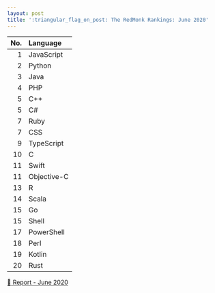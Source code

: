 ```yaml
---
layout: post
title: ':triangular_flag_on_post: The RedMonk Rankings: June 2020'
---
```



| No.  | Language    |
| ---: | :---------- |
| 1    | JavaScript  |
| 2    | Python      |
| 3    | Java        |
| 4    | PHP         |
| 5    | C++         |
| 5    | C#          |
| 7    | Ruby        |
| 7    | CSS         |
| 9    | TypeScript  |
| 10   | C           |
| 11   | Swift       |
| 11   | Objective-C |
| 13   | R           |
| 14   | Scala       |
| 15   | Go          |
| 15   | Shell       |
| 17   | PowerShell  |
| 18   | Perl        |
| 19   | Kotlin      |
| 20   | Rust        |

[:link: Report - June 2020](https://redmonk.com/sogrady/2020/07/27/language-rankings-6-20)